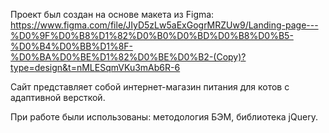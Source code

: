Проект был создан на основе макета из Figma: https://www.figma.com/file/JIyD5zLw5aExGogrMRZUw9/Landing-page---%D0%9F%D0%B8%D1%82%D0%B0%D0%BD%D0%B8%D0%B5-%D0%B4%D0%BB%D1%8F-%D0%BA%D0%BE%D1%82%D0%BE%D0%B2-(Copy)?type=design&t=nMLESqmVKu3mAb6R-6
 
Сайт представляет собой интернет-магазин питания для котов с адаптивной версткой.

При работе были использованы: методология БЭМ, библиотека jQuery.
